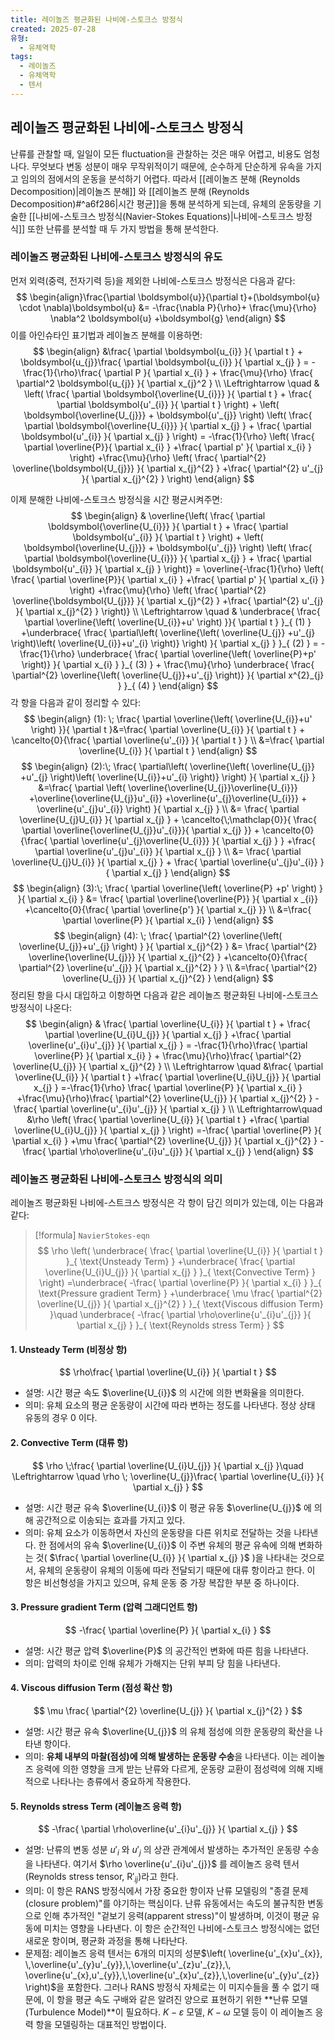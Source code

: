 ```yaml
---
title: 레이놀즈 평균화된 나비에-스토크스 방정식
created: 2025-07-28
유형:
  - 유체역학
tags:
  - 레이놀즈
  - 유체역학
  - 텐서
---
```

## 레이놀즈 평균화된 나비에-스토크스 방정식

난류를 관찰할 때, 일일이 모든 fluctuation을 관찰하는 것은 매우 어렵고, 비용도 엄청나다. 무엇보다 변동 성분이 매우 무작위적이기 때문에, 순수하게 단순하게 유속을 가지고 임의의 점에서의 운동을 분석하기 어렵다. 따라서 [[레이놀즈 분해 (Reynolds Decomposition)|레이놀즈 분해]] 와 [[레이놀즈 분해 (Reynolds Decomposition)#^a6f286|시간 평균]]을 통해 분석하게 되는데, 유체의 운동량을 기술한 [[나비에-스토크스 방정식(Navier-Stokes Equations)|나비에-스토크스 방정식]] 또한 난류를 분석할 때 두 가지 방법을 통해 분석한다.

### 레이놀즈 평균화된 나비에-스토크스 방정식의 유도

먼저 외력(중력, 전자기력 등)을 제외한 나비에-스토크스 방정식은 다음과 같다:
$$
\begin{align}\frac{\partial \boldsymbol{u}}{\partial t}+(\boldsymbol{u} \cdot \nabla)\boldsymbol{u} &= -\frac{\nabla P}{\rho}+ \frac{\mu}{\rho} \nabla^2 \boldsymbol{u} +\boldsymbol{g}
\end{align}
$$
이를 아인슈타인 표기법과 레이놀즈 분해를 이용하면:
$$
\begin{align}
&\frac{ \partial \boldsymbol{u_{i}} }{ \partial t } + \boldsymbol{u_{j}}\frac{ \partial \boldsymbol{u_{i}} }{ \partial x_{j} } = -\frac{1}{\rho}\frac{ \partial P }{ \partial x_{i} } + \frac{\mu}{\rho} \frac{ \partial^2 \boldsymbol{u_{j}} }{ \partial x_{j}^2 }  \\
\Leftrightarrow \quad & \left( \frac{ \partial \boldsymbol{\overline{U_{i}}} }{ \partial t } + \frac{ \partial \boldsymbol{u'_{i}} }{ \partial t }  \right) + \left( \boldsymbol{\overline{U_{j}}} + \boldsymbol{u'_{j}}  \right) \left( \frac{ \partial \boldsymbol{\overline{U_{i}}} }{ \partial x_{j} } + \frac{ \partial \boldsymbol{u'_{i}} }{ \partial x_{j} }  \right) = -\frac{1}{\rho} \left( \frac{ \partial \overline{P}}{ \partial x_{i} } +\frac{ \partial p' }{ \partial x_{i} }  \right) +\frac{\mu}{\rho} \left( \frac{ \partial^{2} \overline{\boldsymbol{U_{j}}} }{ \partial x_{j}^{2} } +\frac{ \partial^{2} u'_{j} }{ \partial x_{j}^{2} }  \right)
\end{align}
$$

이제 분해한 나비에-스토크스 방정식을 시간 평균시켜주면:
$$
\begin{align}
& \overline{\left( \frac{ \partial \boldsymbol{\overline{U_{i}}} }{ \partial t } + \frac{ \partial \boldsymbol{u'_{i}} }{ \partial t }  \right) + \left( \boldsymbol{\overline{U_{j}}} + \boldsymbol{u'_{j}}  \right) \left( \frac{ \partial \boldsymbol{\overline{U_{i}}} }{ \partial x_{j} } + \frac{ \partial \boldsymbol{u'_{i}} }{ \partial x_{j} }  \right)} = \overline{-\frac{1}{\rho} \left( \frac{ \partial \overline{P}}{ \partial x_{i} } +\frac{ \partial p' }{ \partial x_{i} }  \right) +\frac{\mu}{\rho} \left( \frac{ \partial^{2} \overline{\boldsymbol{U_{j}}} }{ \partial x_{j}^{2} } +\frac{ \partial^{2} u'_{j} }{ \partial x_{j}^{2} }  \right)} \\
\Leftrightarrow \quad & \underbrace{ \frac{ \partial \overline{\left( \overline{U_{i}}+u' \right) }}{ \partial t } }_{ (1) } +\underbrace{ \frac{ \partial\left( \overline{\left( \overline{U_{j}} +u'_{j} \right)\left( \overline{U_{i}}+u'_{i} \right)} \right) }{ \partial x_{j} } }_{ (2) } = -\frac{1}{\rho} \underbrace{ \frac{ \partial \overline{\left( \overline{P}+p' \right)} }{ \partial x_{i} } }_{ (3) } + \frac{\mu}{\rho} \underbrace{ \frac{ \partial^{2} \overline{\left( \overline{U_{j}}+u'_{j} \right)} }{ \partial x^{2}_{j} } }_{ (4) } 
\end{align}
$$
각 항을 다음과 같이 정리할 수 있다:
$$
\begin{align}
(1): \; \frac{ \partial \overline{\left( \overline{U_{i}}+u' \right) }}{ \partial t }&=\frac{ \partial \overline{U_{i}} }{ \partial t } + \cancelto{0}{\frac{ \partial \overline{u'_{i}} }{ \partial t } } \\
&=\frac{ \partial \overline{U_{i}} }{ \partial t } 
\end{align}
$$
$$
\begin{align}
(2):\; \frac{ \partial\left( \overline{\left( \overline{U_{j}} +u'_{j} \right)\left( \overline{U_{i}}+u'_{i} \right)} \right) }{ \partial x_{j} } &=\frac{ \partial \left( \overline{\overline{U_{j}}\overline{U_{i}}} +\overline{\overline{U_{j}}u'_{i}} +\overline{u'_{j}\overline{U_{i}}} + \overline{u'_{j}u'_{i}}  \right) }{ \partial x_{j} }  \\
&= \frac{ \partial \overline{U_{j}U_{i}} }{ \partial x_{j} } + \cancelto{\;\mathclap{0}}{ \frac{ \partial \overline{\overline{U_{j}}u'_{i}}}{ \partial x_{j} }} + \cancelto{0}{\frac{ \partial \overline{u'_{j}\overline{U_{i}}} }{ \partial x_{j} } } +\frac{ \partial \overline{u'_{j}u'_{i}} }{ \partial x_{j} }  \\
&= \frac{ \partial \overline{U_{j}U_{i}} }{ \partial x_{j} } + \frac{ \partial \overline{u'_{j}u'_{i}} }{ \partial x_{j} } 
\end{align} 
$$
$$
\begin{align}
(3):\; \frac{ \partial \overline{\left( \overline{P} +p' \right) } }{ \partial x_{i} } &= \frac{ \partial \overline{\overline{P}} }{ \partial x _{i}} +\cancelto{0}{\frac{ \partial \overline{p'} }{ \partial x_{j} }}  \\
&=\frac{ \partial \overline{P} }{ \partial x_{i} } 
\end{align}
$$
$$
\begin{align}
(4): \; \frac{ \partial^{2} \overline{\left( \overline{U_{j}}+u'_{j} \right) } }{ \partial x_{j}^{2} } &= \frac{ \partial^{2} \overline{\overline{U_{j}}} }{ \partial x_{j}^{2} } +\cancelto{0}{\frac{ \partial^{2} \overline{u'_{j}} }{ \partial x_{j}^{2} } } \\
&=\frac{ \partial^{2} \overline{U_{j}} }{ \partial x_{j}^{2} } 
\end{align}
$$
정리된 항을 다시 대입하고 이항하면 다음과 같은 레이놀즈 평균화된 나비에-스토크스 방정식이 나온다:
$$
\begin{align}
& \frac{ \partial \overline{U_{i}} }{ \partial t } + \frac{ \partial \overline{U_{i}U_{j}} }{ \partial x_{j} } +\frac{ \partial \overline{u'_{i}u'_{j}} }{ \partial x_{j} } = -\frac{1}{\rho}\frac{ \partial \overline{P} }{ \partial x_{i} } + \frac{\mu}{\rho}\frac{ \partial^{2} \overline{U_{j}} }{ \partial x_{j}^{2} }  \\
\Leftrightarrow \quad &\frac{ \partial \overline{U_{i}} }{ \partial t } +\frac{ \partial \overline{U_{i}U_{j}} }{ \partial x_{j} } =-\frac{1}{\rho} \frac{ \partial \overline{P} }{ \partial x_{i} } +\frac{\mu}{\rho}\frac{ \partial^{2} \overline{U_{j}} }{ \partial x_{j}^{2} } -\frac{ \partial \overline{u'_{i}u'_{j}} }{ \partial x_{j} }  \\
\Leftrightarrow\quad  &\rho \left( \frac{ \partial \overline{U_{i}} }{ \partial t } +\frac{ \partial \overline{U_{i}U_{j}} }{ \partial x_{j} } \right) =-\frac{ \partial \overline{P} }{ \partial x_{i} } +\mu \frac{ \partial^{2} \overline{U_{j}} }{ \partial x_{j}^{2} } -\frac{ \partial \rho\overline{u'_{i}u'_{j}} }{ \partial x_{j} }  
\end{align}
$$

### 레이놀즈 평균화된 나비에-스토크스 방정식의 의미

레이놀즈 평균화된 나비에-스트크스 방정식은 각 항이 담긴 의미가 있는데, 이는 다음과 같다:
>[!formula] `NavierStokes-eqn`
>$$
>\rho \left( \underbrace{ \frac{ \partial \overline{U_{i}} }{ \partial t } }_{ \text{Unsteady Term} } +\underbrace{ \frac{ \partial \overline{U_{i}U_{j}} }{ \partial x_{j} } }_{ \text{Convective Term} } \right) =\underbrace{ -\frac{ \partial \overline{P} }{ \partial x_{i} } }_{ \text{Pressure gradient Term} } +\underbrace{ \mu \frac{ \partial^{2} \overline{U_{j}} }{ \partial x_{j}^{2} } }_{ \text{Viscous diffusion Term} }\quad \underbrace{ -\frac{ \partial \rho\overline{u'_{i}u'_{j}} }{ \partial x_{j} }   }_{ \text{Reynolds stress Term} }
>$$

#### 1. Unsteady Term (비정상 항)
$$
\rho\frac{ \partial \overline{U_{i}} }{ \partial t } 
$$
- 설명: 시간 평균 속도 $\overline{U_{i}}$ 의 시간에 의한 변화율을 의미한다.
- 의미: 유체 요소의 평균 운동량이 시간에 따라 변하는 정도를 나타낸다. 정상 상태 유동의 경우 0 이다.

#### 2. Convective Term (대류 항)
$$
\rho \;\frac{ \partial \overline{U_{i}U_{j}} }{ \partial x_{j} }\quad \Leftrightarrow \quad \rho \; \overline{U_{j}}\frac{ \partial \overline{U_{i}} }{ \partial x_{j} } 
$$
- 설명: 시간 평균 유속 $\overline{U_{i}}$ 이 평균 유동 $\overline{U_{j}}$ 에 의해 공간적으로 이송되는 효과를 가지고 있다. 
- 의미: 유체 요소가 이동하면서 자신의 운동량을 다른 위치로 전달하는 것을 나타낸다. 한 점에서의 유속 $\overline{U_{i}}$ 이 주변 유체의 평균 유속에 의해 변화하는 것( $\frac{ \partial \overline{U_{i}} }{ \partial x_{j} }$ )을 나타내는 것으로서, 유체의 운동량이 유체의 이동에 따라 전달되기 때문에 대류 항이라고 한다. 이 항은 비선형성을 가지고 있으며, 유체 운동 중 가장 복잡한 부분 중 하나이다.

#### 3. Pressure gradient Term (압력 그래디언트 항)
$$
-\frac{ \partial \overline{P} }{ \partial x_{i} } 
$$
- 설명: 시간 평균 압력 $\overline{P}$ 의 공간적인 변화에 따른 힘을 나타낸다.
- 의미: 압력의 차이로 인해 유체가 가해지는 단위 부피 당 힘을 나타낸다.

#### 4. Viscous diffusion Term (점성 확산 항)
$$
\mu \frac{ \partial^{2} \overline{U_{j}} }{ \partial x_{j}^{2} } 
$$
- 설명: 시간 평균 유속 $\overline{U_{j}}$ 의 유체 점성에 의한 운동량의 확산을 나타낸 항이다.
- 의미: **유체 내부의 마찰(점성)에 의해 발생하는 운동량 수송**을 나타낸다. 이는 레이놀즈 응력에 의한 영향을 크게 받는 난류와 다르게, 운동량 교환이 점성력에 의해 지배적으로 나타나는 층류에서 중요하게 작용한다.

#### 5. Reynolds stress Term (레이놀즈 응력 항)
$$
-\frac{ \partial \rho\overline{u'_{i}u'_{j}} }{ \partial x_{j} } 
$$
- 설명: 난류의 변동 성분 $u'_{i}$ 와 $u'_{j}$ 의 상관 관계에서 발생하는 추가적인 운동량 수송을 나타낸다. 여기서 $\rho \overline{u'_{i}u'_{j}}$ 를 레이놀즈 응력 텐서(Reynolds stress tensor, $\mathrm{R}'_{ij}$)라고 한다.
- 의미: 이 항은 RANS 방정식에서 가장 중요한 항이자 난류 모델링의 "종결 문제(closure problem)"를 야기하는 핵심이다. 난류 유동에서는 속도의 불규칙한 변동으로 인해 추가적인 "겉보기 응력(apparent stress)"이 발생하며, 이것이 평균 유동에 미치는 영향을 나타낸다. 이 항은 순간적인 나비에-스토크스 방정식에는 없던 새로운 항이며, 평균화 과정을 통해 나타난다.
- 문제점: 레이놀즈 응력 텐서는 6개의 미지의 성분$\left( \overline{u'_{x}u'_{x}}, \,\overline{u'_{y}u'_{y}},\,\overline{u'_{z}u'_{z}},\, \overline{u'_{x},u'_{y}},\,\overline{u'_{x}u'_{z}},\,\overline{u'_{y}u'_{z}} \right)$을 포함한다. 그러나 RANS 방정식 자체로는 이 미지수들을 풀 수 없기 때문에, 이 항을 평균 속도 구배와 같은 알려진 양으로 표현하기 위한 **난류 모델(Turbulence Model)**이 필요하다. $K-\varepsilon$ 모델, $K-\omega$ 모델 등이 이 레이놀즈 응력 항을 모델링하는 대표적인 방법이다.